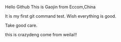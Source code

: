 Hello Github
This is Gaojin from Eccom,China

It is my first git command test.
Wish everything is good.

Take good care.

this is crazydeng come from weilai!!

